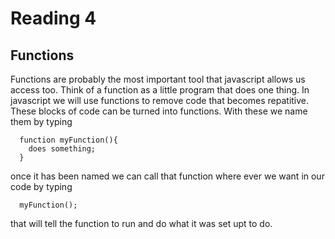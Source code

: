 # Reading 4

## Functions 
Functions are probably the most important tool that javascript allows us access too. Think of a function as a little program that does one thing. In javascript we will use functions to remove code that becomes repatitive. These blocks of code can be turned into functions. With these we name them by typing

      function myFunction(){
        does something;
      }

once it has been named we can call that function where ever we want in our code by typing

      myFunction();

that will tell the function to run and do what it was set upt to do.